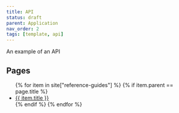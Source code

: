 ```yaml
---
title: API
status: draft
parent: Application
nav_order: 2
tags: [template, api]
---
```


An example of an API

<h2>Pages</h2>
<ul>
{% for item in site["reference-guides"] %}
{% if item.parent == page.title %}
  <li><a href="{{ item.url | relative_url }}">{{ item.title }}</a></li>
{% endif %}
{% endfor %}
</ul>